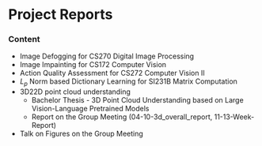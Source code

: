 # Project Reports

### Content
- Image Defogging for CS270 Digital Image Processing
- Image Impainting for CS172 Computer Vision
- Action Quality Assessment for CS272 Computer Vision II
- $L_p$ Norm based Dictionary Learning for SI231B Matrix Computation
- 3D22D point cloud understanding
  - Bachelor Thesis - 3D Point Cloud Understanding based on Large Vision-Language Pretrained Models
  - Report on the Group Meeting (04-10-3d_overall_report, 11-13-Week-Report)
- Talk on Figures on the Group Meeting
